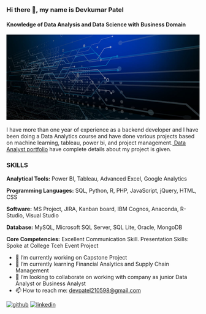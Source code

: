 ### Hi there 👋, my name is Devkumar Patel
#### Knowledge of Data Analysis and Data Science with Business Domain
![Knowledge of Data Analysis and Data Science with Business Domain](https://github.com/DevkumarPatel21/DevkumarPatel21/blob/main/pngtree-blue-big-data-the-internet-banner-image_17472.jpg)

I have more than one year of experience as a backend developer and I have been doing a Data Analytics course and have done various projects based on machine learning, tableau, power bi, and project management.[ Data Analyst portfolio](https://github.com/DevkumarPatel21/data-analyst-portfolio) have complete details about my project is given.


### SKILLS 
**Analytical Tools:** Power BI, Tableau, Advanced Excel, Google Analytics

**Programming Languages:** SQL, Python, R, PHP, JavaScript, jQuery, HTML, CSS

**Software:** MS Project, JIRA, Kanban board, IBM Cognos, Anaconda, R-Studio, Visual Studio 

**Database:** MySQL, Microsoft SQL Server, SQL Lite, Oracle, MongoDB

**Core Competencies:** Excellent Communication Skill. Presentation Skills: Spoke at College Tceh Event Project

- 🔭 I’m currently working on Capstone Project 
- 🌱 I’m currently learning Financial Analytics and Supply Chain Management  
- 👯 I’m looking to collaborate on working with company as junior Data Analyst or Business Analyst 
- 📫 How to reach me: devpatel210598@gmail.com 


[<img src='https://cdn.jsdelivr.net/npm/simple-icons@3.0.1/icons/github.svg' alt='github' height='40'>](https://github.com/https://github.com/DevkumarPatel21/data-analyst-portfolio)  [<img src='https://cdn.jsdelivr.net/npm/simple-icons@3.0.1/icons/linkedin.svg' alt='linkedin' height='40'>](https://www.linkedin.com/in/www.linkedin.com/in/devkumarpatel21/)  



